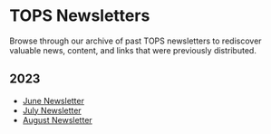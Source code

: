 # TOPS Newsletters
Browse through our archive of past TOPS newsletters to rediscover valuable news, content, and links that were previously distributed.

## 2023
- [June Newsletter](./June2023Newsletter.pdf)
- [July Newsletter](./July2023Newsletter.pdf)
- [August Newsletter](./August2023Newsletter.pdf)